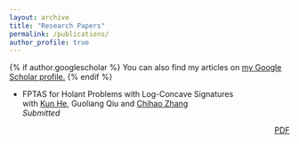 ```yaml
---
layout: archive
title: "Research Papers"
permalink: /publications/
author_profile: true
---
```


{% if author.googlescholar %}
  You can also find my articles on <u><a href="{{author.googlescholar}}">my Google Scholar profile</a>.</u>
{% endif %}

* FPTAS for Holant Problems with Log-Concave Signatures<br>
  with [Kun He](https://hekun-theory.com/), Guoliang Qiu and [Chihao Zhang](http://chihaozhang.com/)<br>
  *Submitted* <p align=right>[PDF](../files/publications/holant.pdf)</p> <br>